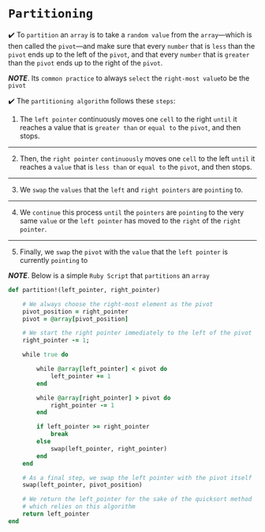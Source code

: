 # ```Partitioning```

:heavy_check_mark: To ```partition``` an ```array``` is to take a ```random value``` from the ```array```—which is then
called the ```pivot```—and make sure that every ```number``` that is ```less``` than the ```pivot```
ends up to the left of the ```pivot```, and that every ```number``` that is ```greater``` than the ```pivot``` ends up to the right of the ```pivot```.

_**NOTE**_.  Its ```common practice``` to always ```select``` the ```right-most value```to be the ```pivot```
 
:heavy_check_mark: The ```partitioning algorithm``` follows these ```steps```:

1. The ```left pointer``` continuously moves one ```cell``` to the right ```until``` it reaches a
value that is ```greater than``` or ```equal to``` the ```pivot```, and then stops.

---

2. Then, the ```right pointer``` ```continuously``` moves one ```cell``` to the left ```until``` it
reaches a ```value``` that is ```less than``` or ```equal to``` the ```pivot```, and then stops.

---

3. We ```swap``` the ```values``` that the ```left``` and ```right pointers``` are ```pointing``` to.

---

4. We ```continue``` this process ```until``` the ```pointers``` are ```pointing``` to the very same ```value``` or the ```left pointer``` has moved to the ```right``` of the ```right pointer```.

---
5. Finally, we ```swap``` the ```pivot``` with the ```value``` that the ```left pointer``` is currently ```pointing``` to

_**NOTE**_. Below is a simple ```Ruby Script``` that ```partitions``` an ```array```

```rb
def partition!(left_pointer, right_pointer)

    # We always choose the right-most element as the pivot
    pivot_position = right_pointer
    pivot = @array[pivot_position]

    # We start the right pointer immediately to the left of the pivot
    right_pointer -= 1;

    while true do

        while @array[left_pointer] < pivot do
            left_pointer += 1
        end

        while @array[right_pointer] > pivot do
            right_pointer -= 1
        end

        if left_pointer >= right_pointer
            break
        else
            swap(left_pointer, right_pointer)
        end
    end

    # As a final step, we swap the left pointer with the pivot itself
    swap(left_pointer, pivot_position)

    # We return the left_pointer for the sake of the quicksort method
    # which relies on this algorithm
    return left_pointer
end
```
